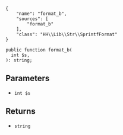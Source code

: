 ``` yamlmeta
{
    "name": "format_b",
    "sources": [
        "format_b"
    ],
    "class": "HH\\Lib\\Str\\SprintfFormat"
}
```




``` Hack
public function format_b(
  int $s,
): string;
```




## Parameters




+ ` int $s `




## Returns




* ` string `
<!-- HHAPIDOC -->
